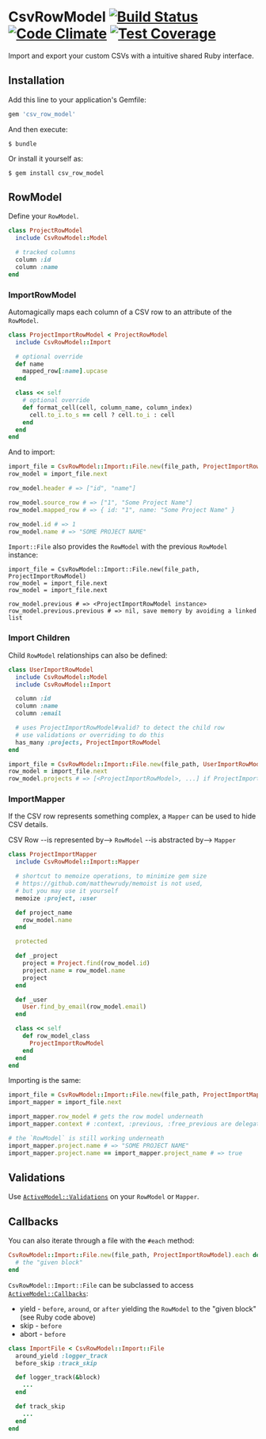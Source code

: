 # CsvRowModel [![Build Status](https://travis-ci.org/s12chung/csv_row_model.svg?branch=master)](https://travis-ci.org/s12chung/csv_row_model) [![Code Climate](https://codeclimate.com/github/s12chung/csv_row_model/badges/gpa.svg)](https://codeclimate.com/github/s12chung/csv_row_model) [![Test Coverage](https://codeclimate.com/github/s12chung/csv_row_model/badges/coverage.svg)](https://codeclimate.com/github/s12chung/csv_row_model/coverage)

Import and export your custom CSVs with a intuitive shared Ruby interface.

## Installation

Add this line to your application's Gemfile:

```ruby
gem 'csv_row_model'
```

And then execute:

    $ bundle

Or install it yourself as:

    $ gem install csv_row_model

## RowModel

Define your `RowModel`.

```ruby
class ProjectRowModel
  include CsvRowModel::Model

  # tracked columns
  column :id
  column :name
end
```

### ImportRowModel

Automagically maps each column of a CSV row to an attribute of the `RowModel`.

```ruby
class ProjectImportRowModel < ProjectRowModel
  include CsvRowModel::Import

  # optional override
  def name
    mapped_row[:name].upcase
  end

  class << self
    # optional override
    def format_cell(cell, column_name, column_index)
      cell.to_i.to_s == cell ? cell.to_i : cell
    end
  end
end
```

And to import:

```ruby
import_file = CsvRowModel::Import::File.new(file_path, ProjectImportRowModel)
row_model = import_file.next

row_model.header # => ["id", "name"]

row_model.source_row # => ["1", "Some Project Name"]
row_model.mapped_row # => { id: "1", name: "Some Project Name" }

row_model.id # => 1
row_model.name # => "SOME PROJECT NAME"
```

`Import::File` also provides the `RowModel` with the previous `RowModel` instance:

```
import_file = CsvRowModel::Import::File.new(file_path, ProjectImportRowModel)
row_model = import_file.next
row_model = import_file.next

row_model.previous # => <ProjectImportRowModel instance>
row_model.previous.previous # => nil, save memory by avoiding a linked list
```

### Import Children

Child `RowModel` relationships can also be defined:

```ruby
class UserImportRowModel
  include CsvRowModel::Model
  include CsvRowModel::Import

  column :id
  column :name
  column :email

  # uses ProjectImportRowModel#valid? to detect the child row
  # use validations or overriding to do this
  has_many :projects, ProjectImportRowModel
end

import_file = CsvRowModel::Import::File.new(file_path, UserImportRowModel)
row_model = import_file.next
row_model.projects # => [<ProjectImportRowModel>, ...] if ProjectImportRowModel#valid? == true
```

### ImportMapper

If the CSV row represents something complex, a `Mapper` can be used to hide CSV details.

CSV Row --is represented by--> `RowModel` --is abstracted by--> `Mapper`

```ruby
class ProjectImportMapper
  include CsvRowModel::Import::Mapper

  # shortcut to memoize operations, to minimize gem size
  # https://github.com/matthewrudy/memoist is not used,
  # but you may use it yourself
  memoize :project, :user

  def project_name
    row_model.name
  end

  protected

  def _project
    project = Project.find(row_model.id)
    project.name = row_model.name
    project
  end

  def _user
    User.find_by_email(row_model.email)
  end

  class << self
    def row_model_class
      ProjectImportRowModel
    end
  end
end
```

Importing is the same:

```ruby
import_file = CsvRowModel::Import::File.new(file_path, ProjectImportMapper)
import_mapper = import_file.next

import_mapper.row_model # gets the row model underneath
import_mapper.context # :context, :previous, :free_previous are delegated to row_model for convenience

# the `RowModel` is still working underneath
import_mapper.project.name # => "SOME PROJECT NAME"
import_mapper.project.name == import_mapper.project_name # => true
```

## Validations

Use [`ActiveModel::Validations`](http://api.rubyonrails.org/classes/ActiveModel/Validations.html)
on your `RowModel` or `Mapper`.

## Callbacks
You can also iterate through a file with the `#each` method:

```ruby
CsvRowModel::Import::File.new(file_path, ProjectImportRowModel).each do |project_import_model|
  # the "given block"
end
```

`CsvRowModel::Import::File` can be subclassed to access
[`ActiveModel::Callbacks`](http://api.rubyonrails.org/classes/ActiveModel/Callbacks.html):

* yield - `before`, `around`, or `after` yielding the `RowModel` to the "given block" (see Ruby code above)
* skip - `before`
* abort - `before`

```ruby
class ImportFile < CsvRowModel::Import::File
  around_yield :logger_track
  before_skip :track_skip

  def logger_track(&block)
    ...
  end

  def track_skip
    ...
  end
end
```
